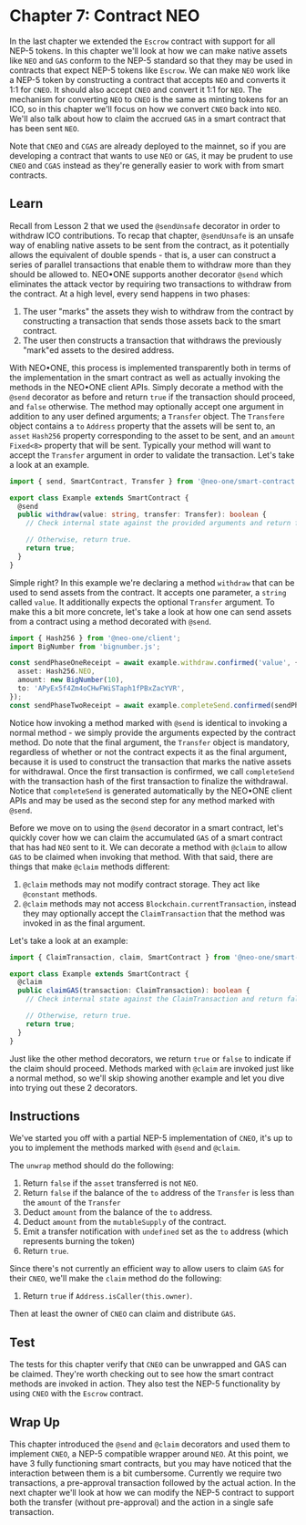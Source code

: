 # Chapter 7: Contract NEO

In the last chapter we extended the `Escrow` contract with support for all NEP-5 tokens. In this chapter we'll look at how we can make native assets like `NEO` and `GAS` conform to the NEP-5 standard so that they may be used in contracts that expect NEP-5 tokens like `Escrow`. We can make `NEO` work like a NEP-5 token by constructing a contract that accepts `NEO` and converts it 1:1 for `CNEO`. It should also accept `CNEO` and convert it 1:1 for `NEO`. The mechanism for converting `NEO` to `CNEO` is the same as minting tokens for an ICO, so in this chapter we'll focus on how we convert `CNEO` back into `NEO`. We'll also talk about how to claim the accrued `GAS` in a smart contract that has been sent `NEO`.

Note that `CNEO` and `CGAS` are already deployed to the mainnet, so if you are developing a contract that wants to use `NEO` or `GAS`, it may be prudent to use `CNEO` and `CGAS` instead as they're generally easier to work with from smart contracts.

## Learn

Recall from Lesson 2 that we used the `@sendUnsafe` decorator in order to withdraw ICO contributions. To recap that chapter, `@sendUnsafe` is an unsafe way of enabling native assets to be sent from the contract, as it potentially allows the equivalent of double spends - that is, a user can construct a series of parallel transactions that enable them to withdraw more than they should be allowed to. NEO•ONE supports another decorator `@send` which eliminates the attack vector by requiring two transactions to withdraw from the contract. At a high level, every send happens in two phases:

  1. The user "marks" the assets they wish to withdraw from the contract by constructing a transaction that sends those assets back to the smart contract.
  2. The user then constructs a transaction that withdraws the previously "mark"ed assets to the desired address.

With NEO•ONE, this process is implemented transparently both in terms of the implementation in the smart contract as well as actually invoking the methods in the NEO•ONE client APIs. Simply decorate a method with the `@send` decorator as before and return `true` if the transaction should proceed, and `false` otherwise. The method may optionally accept one argument in addition to any user defined arguments; a `Transfer` object. The `Transfere` object contains a `to` `Address` property that the assets will be sent to, an `asset` `Hash256` property corresponding to the asset to be sent, and an `amount` `Fixed<8>` property that will be sent. Typically your method will want to accept the `Transfer` argument in order to validate the transaction. Let's take a look at an example.

```typescript
import { send, SmartContract, Transfer } from '@neo-one/smart-contract';

export class Example extends SmartContract {
  @send
  public withdraw(value: string, transfer: Transfer): boolean {
    // Check internal state against the provided arguments and return false if the transfer should not proceed.

    // Otherwise, return true.
    return true;
  }
}
```

Simple right? In this example we're declaring a method `withdraw` that can be used to send assets from the contract. It accepts one parameter, a `string` called `value`. It additionally expects the optional `Transfer` argument. To make this a bit more concrete, let's take a look at how one can send assets from a contract using a method decorated with `@send`.

```typescript
import { Hash256 } from '@neo-one/client';
import BigNumber from 'bignumber.js';

const sendPhaseOneReceipt = await example.withdraw.confirmed('value', {
  asset: Hash256.NEO,
  amount: new BigNumber(10),
  to: 'APyEx5f4Zm4oCHwFWiSTaph1fPBxZacYVR',
});
const sendPhaseTwoReceipt = await example.completeSend.confirmed(sendPhaseOneReceipt.transaction.hash);
```

Notice how invoking a method marked with `@send` is identical to invoking a normal method - we simply provide the arguments expected by the contract method. Do note that the final argument, the `Transfer` object is mandatory, regardless of whether or not the contract expects it as the final argument, because it is used to construct the transaction that marks the native assets for withdrawal. Once the first transaction is confirmed, we call `completeSend` with the transaction hash of the first transaction to finalize the withdrawal. Notice that `completeSend` is generated automatically by the NEO•ONE client APIs and may be used as the second step for any method marked with `@send`.

Before we move on to using the `@send` decorator in a smart contract, let's quickly cover how we can claim the accumulated `GAS` of a smart contract that has had `NEO` sent to it. We can decorate a method with `@claim` to allow `GAS` to be claimed when invoking that method. With that said, there are things that make `@claim` methods different:

  1. `@claim` methods may not modify contract storage. They act like `@constant` methods.
  2. `@claim` methods may not access `Blockchain.currentTransaction`, instead they may optionally accept the `ClaimTransaction` that the method was invoked in as the final argument.

Let's take a look at an example:

```typescript
import { ClaimTransaction, claim, SmartContract } from '@neo-one/smart-contract';

export class Example extends SmartContract {
  @claim
  public claimGAS(transaction: ClaimTransaction): boolean {
    // Check internal state against the ClaimTransaction and return false if the claim should not proceed.

    // Otherwise, return true.
    return true;
  }
}
```

Just like the other method decorators, we return `true` or `false` to indicate if the claim should proceed. Methods marked with `@claim` are invoked just like a normal method, so we'll skip showing another example and let you dive into trying out these 2 decorators.

## Instructions

We've started you off with a partial NEP-5 implementation of `CNEO`, it's up to you to implement the methods marked with `@send` and `@claim`.

The `unwrap` method should do the following:

  1. Return `false` if the `asset` transferred is not `NEO`.
  2. Return `false` if the balance of the `to` address of the `Transfer` is less than the `amount` of the `Transfer`
  3. Deduct `amount` from the balance of the `to` address.
  4. Deduct `amount` from the `mutableSupply` of the contract.
  5. Emit a transfer notification with `undefined` set as the `to` address (which represents burning the token)
  6. Return `true`.

Since there's not currently an efficient way to allow users to claim `GAS` for their `CNEO`, we'll make the `claim` method do the following:

  1. Return `true` if `Address.isCaller(this.owner)`.

Then at least the owner of `CNEO` can claim and distribute `GAS`.

## Test

The tests for this chapter verify that `CNEO` can be unwrapped and GAS can be claimed. They're worth checking out to see how the smart contract methods are invoked in action. They also test the NEP-5 functionality by using `CNEO` with the `Escrow` contract.

## Wrap Up

This chapter introduced the `@send` and `@claim` decorators and used them to implement `CNEO`, a NEP-5 compatible wrapper around `NEO`. At this point, we have 3 fully functioning smart contracts, but you may have noticed that the interaction between them is a bit cumbersome. Currently we require two transactions, a pre-approval transaction followed by the actual action. In the next chapter we'll look at how we can modify the NEP-5 contract to support both the transfer (without pre-approval) and the action in a single safe transaction.
